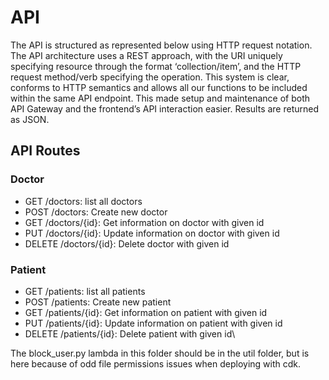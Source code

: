 # API
The API is structured as represented below using HTTP request notation.
The API architecture uses a REST approach, with the URI uniquely specifying resource through the format ‘collection/item’, and the HTTP request method/verb specifying the operation. This system is clear, conforms to HTTP semantics and allows all our functions to be included within the same API endpoint. This made setup and maintenance of both API Gateway and the frontend’s API interaction easier. Results are returned as JSON.

## API Routes

### Doctor
- GET /doctors: list all doctors
- POST /doctors: Create new doctor
- GET /doctors/{id}: Get information on doctor with given id
- PUT /doctors/{id}: Update information on doctor with given id
- DELETE /doctors/{id}: Delete doctor with given id


### Patient
- GET /patients: list all patients
- POST /patients: Create new patient
- GET /patients/{id}: Get information on patient with given id
- PUT /patients/{id}: Update information on patient with given id
- DELETE /patients/{id}: Delete patient with given id\


The block_user.py lambda in this folder should be in the util folder, but is here because of odd file permissions issues when deploying with cdk.
